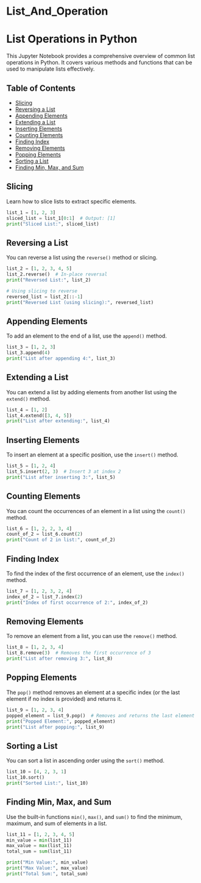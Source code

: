 # List_And_Operation

# List Operations in Python

This Jupyter Notebook provides a comprehensive overview of common list operations in Python. It covers various methods and functions that can be used to manipulate lists effectively.

## Table of Contents

- [Slicing](#slicing)
- [Reversing a List](#reversing-a-list)
- [Appending Elements](#appending-elements)
- [Extending a List](#extending-a-list)
- [Inserting Elements](#inserting-elements)
- [Counting Elements](#counting-elements)
- [Finding Index](#finding-index)
- [Removing Elements](#removing-elements)
- [Popping Elements](#popping-elements)
- [Sorting a List](#sorting-a-list)
- [Finding Min, Max, and Sum](#finding-min-max-and-sum)

## Slicing

Learn how to slice lists to extract specific elements.

```python
list_1 = [1, 2, 3]
sliced_list = list_1[0:1]  # Output: [1]
print("Sliced List:", sliced_list)
```

## Reversing a List

You can reverse a list using the `reverse()` method or slicing.

```python
list_2 = [1, 2, 3, 4, 5]
list_2.reverse()  # In-place reversal
print("Reversed List:", list_2)

# Using slicing to reverse
reversed_list = list_2[::-1]
print("Reversed List (using slicing):", reversed_list)
```

## Appending Elements

To add an element to the end of a list, use the `append()` method.

```python
list_3 = [1, 2, 3]
list_3.append(4)
print("List after appending 4:", list_3)
```

## Extending a List

You can extend a list by adding elements from another list using the `extend()` method.

```python
list_4 = [1, 2]
list_4.extend([3, 4, 5])
print("List after extending:", list_4)
```

## Inserting Elements

To insert an element at a specific position, use the `insert()` method.

```python
list_5 = [1, 2, 4]
list_5.insert(2, 3)  # Insert 3 at index 2
print("List after inserting 3:", list_5)
```

## Counting Elements

You can count the occurrences of an element in a list using the `count()` method.

```python
list_6 = [1, 2, 2, 3, 4]
count_of_2 = list_6.count(2)
print("Count of 2 in list:", count_of_2)
```

## Finding Index

To find the index of the first occurrence of an element, use the `index()` method.

```python
list_7 = [1, 2, 3, 2, 4]
index_of_2 = list_7.index(2)
print("Index of first occurrence of 2:", index_of_2)
```

## Removing Elements

To remove an element from a list, you can use the `remove()` method.

```python
list_8 = [1, 2, 3, 4]
list_8.remove(3)  # Removes the first occurrence of 3
print("List after removing 3:", list_8)
```

## Popping Elements

The `pop()` method removes an element at a specific index (or the last element if no index is provided) and returns it.

```python
list_9 = [1, 2, 3, 4]
popped_element = list_9.pop()  # Removes and returns the last element
print("Popped Element:", popped_element)
print("List after popping:", list_9)
```

## Sorting a List

You can sort a list in ascending order using the `sort()` method.

```python
list_10 = [4, 2, 3, 1]
list_10.sort()
print("Sorted List:", list_10)
```

## Finding Min, Max, and Sum

Use the built-in functions `min()`, `max()`, and `sum()` to find the minimum, maximum, and sum of elements in a list.

```python
list_11 = [1, 2, 3, 4, 5]
min_value = min(list_11)
max_value = max(list_11)
total_sum = sum(list_11)

print("Min Value:", min_value)
print("Max Value:", max_value)
print("Total Sum:", total_sum)
```

